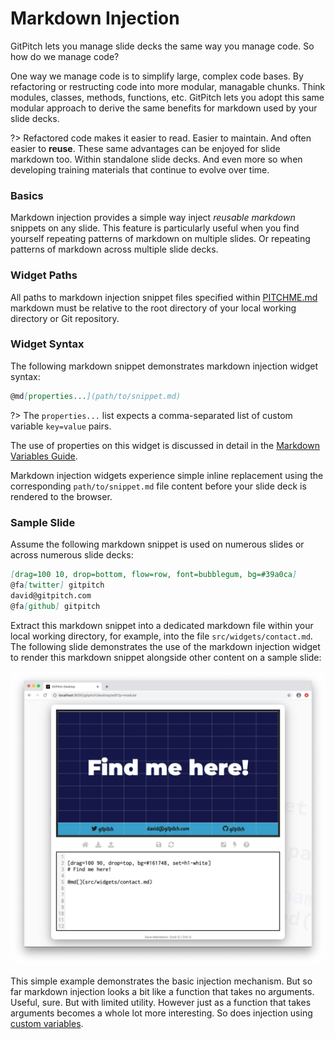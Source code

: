 # Markdown Injection

GitPitch lets you manage slide decks the same way you manage code. So how do we manage code?

One way we manage code is to simplify large, complex code bases. By refactoring or restructing code into more modular, managable chunks. Think modules, classes, methods, functions, etc. GitPitch lets you adopt this same modular approach to derive the same benefits for markdown used by your slide decks.

?> Refactored code makes it easier to read. Easier to maintain. And often easier to **reuse**. These same advantages can be enjoyed for slide markdown too. Within standalone slide decks. And even more so when developing training materials that continue to evolve over time.


### Basics

Markdown injection provides a simple way inject *reusable markdown* snippets on any slide. This feature is particularly useful when you find yourself repeating patterns of markdown on multiple slides. Or repeating patterns of markdown across multiple slide decks.

### Widget Paths

All paths to markdown injection snippet files specified within [PITCHME.md](/conventions/pitchme-md.md) markdown must be relative to the root directory of your local working directory or Git repository.

### Widget Syntax

The following markdown snippet demonstrates markdown injection widget syntax:

```markdown
@md[properties...](path/to/snippet.md)
```
?> The `properties...` list expects a comma-separated list of custom variable `key=value` pairs.

The use of properties on this widget is discussed in detail in the [Markdown Variables Guide](/modular-markdown/variables.md).

Markdown injection widgets experience simple inline replacement using the corresponding `path/to/snippet.md` file content before your slide deck is rendered to the browser.

### Sample Slide

Assume the following markdown snippet is used on numerous slides or across numerous slide decks:

```markdown
[drag=100 10, drop=bottom, flow=row, font=bubblegum, bg=#39a0ca]
@fa[twitter] gitpitch
david@gitpitch.com
@fa[github] gitpitch
```

Extract this markdown snippet into a dedicated markdown file within your local working directory, for example, into the file `src/widgets/contact.md`. The following slide demonstrates the use of the markdown injection widget to render this markdown snippet alongside other content on a sample slide:

![Sample slide demonstrating the markdown injection widget](../_images/gitpitch-modular-widget.png)

This simple example demonstrates the basic injection mechanism. But so far markdown injection looks a bit like a function that takes no arguments. Useful, sure. But with limited utility. However just as a function that takes arguments becomes a whole lot more interesting. So does injection using [custom variables](/modular-markdown/variables.md).

